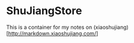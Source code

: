 # ShuJiangStore
This is a container for my notes on (xiaoshujiang)[http://markdown.xiaoshujiang.com/]
